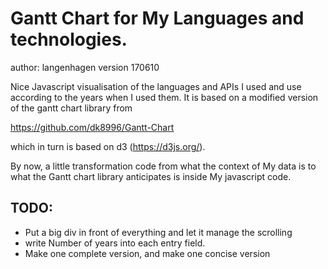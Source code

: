 # Gantt Chart for My Languages and technologies.
author: langenhagen
version 170610


Nice Javascript visualisation of the languages and APIs I used and use
according to the years when I used them.
It is based on a modified version of the gantt chart library from

https://github.com/dk8996/Gantt-Chart

which in turn is based on d3 (https://d3js.org/).

By now, a little transformation code from what the context of My data is to what the
Gantt chart library anticipates is inside My javascript code.

## TODO:

- Put a big div in front of everything and let it manage the scrolling
- write Number of years into each entry field.
- Make one complete version, and make one concise version
